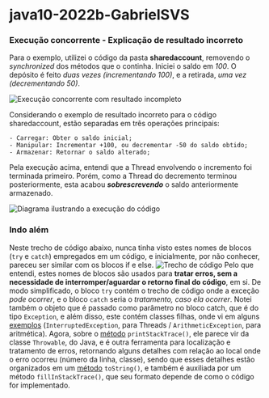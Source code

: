 # java10-2022b-GabrielSVS

### Execução concorrente - Explicação de resultado incorreto

Para o exemplo, utilizei o código da pasta **sharedaccount**, removendo o *synchronized* dos métodos que o continha. Iniciei o saldo em *100*. O depósito é feito *duas vezes (incrementando 100)*, e a retirada, *uma vez
(decrementando 50)*.

![Execução concorrente com resultado incompleto](https://imgur.com/6HYJEoT.png)

Considerando o exemplo de resultado incorreto para o código sharedaccount, estão separadas em três operações principais:
```
- Carregar: Obter o saldo inicial;
- Manipular: Incrementar +100, ou decrementar -50 do saldo obtido;
- Armazenar: Retornar o saldo alterado;
```
Pela execução acima, entendi que a Thread envolvendo o incremento foi terminada primeiro. Porém, como a Thread do decremento
terminou posteriormente, esta acabou **_sobrescrevendo_** o saldo anteriormente armazenado.

![Diagrama ilustrando a execução do código](https://imgur.com/Z6lW43c.png)

### Indo além

Neste trecho de código abaixo, nunca tinha visto estes nomes de blocos (`try` e `catch`) empregados em um código, e inicialmente, por não conhecer, pareceu ser similar com os blocos if e else.
![Trecho de código](https://imgur.com/gX6iCp5.png)
Pelo que entendi, estes nomes de blocos são usados para **tratar erros, sem a necessidade de interromper/aguardar o retorno final do código**, em si. De modo simplificado, o bloco `try` contém o trecho de código onde a exceção *pode ocorrer*, e o bloco `catch` seria o *tratamento, caso ela ocorrer*.
Notei também o objeto que é passado como parâmetro no bloco catch, que é do tipo `Exception`, e além disso, este contém classes filhas, onde vi em alguns [exemplos](https://www.javatpoint.com/try-catch-block) (`InterruptedException`, para Threads / `ArithmeticException`, para aritmética).
Agora, sobre o [método](https://imgur.com/LT6fOQG.png) `printStackTrace()`, ele parece vir da classe `Throwable`, do Java, e é outra ferramenta para localização e tratamento de erros, retornando alguns detalhes com relação ao local onde o erro ocorreu (número da linha, classe), sendo que esses detalhes estão organizados em um [método](https://imgur.com/F4DP54w.png) `toString()`, e também é auxiliada por um método `fillInStackTrace()`, que seu formato depende de como o código for implementado.
